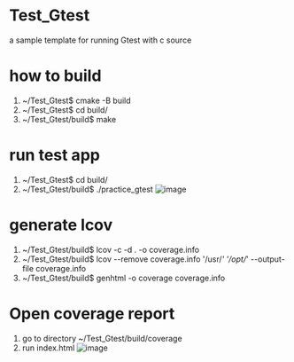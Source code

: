 # Test_Gtest
a sample template for running Gtest with c source


# how to build
1. ~/Test_Gtest$ cmake -B build
2. ~/Test_Gtest$ cd build/
3. ~/Test_Gtest/build$ make

# run test app
1. ~/Test_Gtest$ cd build/
2. ~/Test_Gtest/build$ ./practice_gtest
![image](https://github.com/user-attachments/assets/e5f974f6-df43-457a-83b7-7d09a177a806)

# generate lcov
1. ~/Test_Gtest/build$ lcov -c -d . -o coverage.info
2. ~/Test_Gtest/build$ lcov --remove coverage.info '/usr/*' '/opt/*' --output-file coverage.info
3. ~/Test_Gtest/build$ genhtml -o coverage coverage.info

# Open coverage report
1. go to directory ~/Test_Gtest/build/coverage
2. run index.html
![image](https://github.com/user-attachments/assets/906d9cdc-d3e6-48db-b204-06158a26a040)
